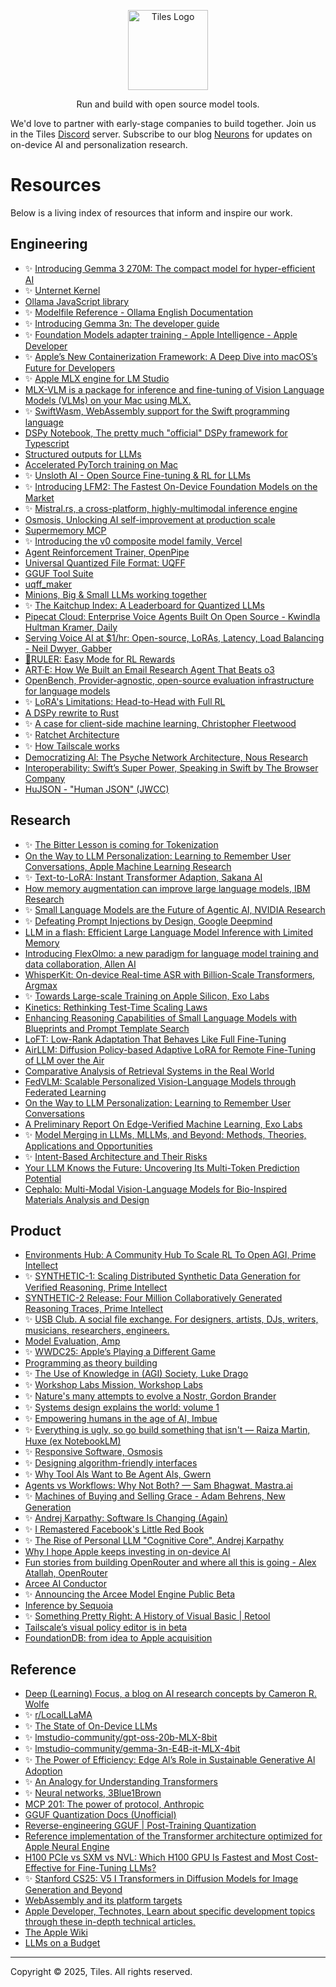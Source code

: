 <p align="center">
  <a href="https://github.com/tileshq/">
    <img src="https://avatars.githubusercontent.com/u/210493283?s=400&u=2f11fffd96608dab3c5e471f0b2ca3d51b528103&v=4" alt="Tiles Logo" width="128" />
  </a>
</p>
<p align="center">
  Run and build with open source model tools.
</p>
            <p>
 We'd love to partner with early-stage companies to build together. Join us in the Tiles <a href="https://discord.gg/yp3xQbHT" className="underline" target="_blank" rel="noopener noreferrer">Discord</a> server. Subscribe to our blog <a href="https://blog.tiles.run/" className="underline" target="_blank" rel="noopener noreferrer">Neurons</a> for updates on on-device AI and personalization research.
</p>

# Resources
Below is a living index of resources that inform and inspire our work.

## Engineering
- ✨ [Introducing Gemma 3 270M: The compact model for hyper-efficient AI](https://developers.googleblog.com/en/introducing-gemma-3-270m/)
- ✨ [Unternet Kernel](https://github.com/unternet-co/client/tree/main/kernel)
- [Ollama JavaScript library](https://github.com/ollama/ollama-js)
- ✨ [Modelfile Reference - Ollama English Documentation](https://ollama.readthedocs.io/en/modelfile/)
- ✨ [Introducing Gemma 3n: The developer guide](https://developers.googleblog.com/en/introducing-gemma-3n-developer-guide/)
- ✨ [Foundation Models adapter training - Apple Intelligence - Apple Developer](https://developer.apple.com/apple-intelligence/foundation-models-adapter/)
- ✨ [Apple’s New Containerization Framework: A Deep Dive into macOS’s Future for Developers](https://chamodshehanka.medium.com/apples-new-containerization-framework-a-deep-dive-into-macos-s-future-for-developers-cf102643394a)
- ✨ [Apple MLX engine for LM Studio](https://github.com/lmstudio-ai/mlx-engine)
- [MLX-VLM is a package for inference and fine-tuning of Vision Language Models (VLMs) on your Mac using MLX.](https://github.com/Blaizzy/mlx-vlm)
- ✨ [SwiftWasm, WebAssembly support for the Swift programming language](https://github.com/swiftwasm/swift)
- [DSPy Notebook, The pretty much "official" DSPy framework for Typescript](https://github.com/ax-llm/ax)
- [Structured outputs for LLMs](https://github.com/dottxt-ai/outlines)
- [Accelerated PyTorch training on Mac](https://docs.pytorch.org/docs/stable/notes/mps.html)
- ✨ [Unsloth AI - Open Source Fine-tuning & RL for LLMs](https://unsloth.ai/)
- ✨ [Introducing LFM2: The Fastest On-Device Foundation Models on the Market](https://www.liquid.ai/blog/liquid-foundation-models-v2-our-second-series-of-generative-ai-models)
- ✨ [Mistral.rs, a cross-platform, highly-multimodal inference engine](https://github.com/EricLBuehler/mistral.rs)
- [Osmosis, Unlocking AI self-improvement at production scale](https://osmosis.ai/)
- [Supermemory MCP](https://mcp.supermemory.ai/)
- ✨ [Introducing the v0 composite model family, Vercel](https://vercel.com/blog/v0-composite-model-family#why-does-v0-need-a-composite-model-architecture?)
- [Agent Reinforcement Trainer, OpenPipe](https://github.com/openpipe/art)
- [Universal Quantized File Format: UQFF](https://github.com/EricLBuehler/mistral.rs/blob/master/docs/UQFF.md)
- [GGUF Tool Suite](https://github.com/Thireus/GGUF-Tool-Suite/)
- [uqff_maker](https://github.com/EricLBuehler/uqff_maker)
- [Minions, Big & Small LLMs working together](https://github.com/HazyResearch/minions)
- ✨ [The Kaitchup Index: A Leaderboard for Quantized LLMs](https://kaitchup.substack.com/p/the-kaitchup-index)
- [Pipecat Cloud: Enterprise Voice Agents Built On Open Source - Kwindla Hultman Kramer, Daily](https://www.youtube.com/watch?v=IA4lZjh9sTs)
- [Serving Voice AI at $1/hr: Open-source, LoRAs, Latency, Load Balancing - Neil Dwyer, Gabber](https://www.youtube.com/watch?v=rD23-VZZHOo)
- [📏RULER: Easy Mode for RL Rewards](https://openpipe.ai/blog/ruler)
- [ART·E: How We Built an Email Research Agent That Beats o3](https://openpipe.ai/blog/art-e-mail-agent)
- [OpenBench, Provider-agnostic, open-source evaluation infrastructure for language models](https://github.com/groq/openbench)
- ✨ [LoRA's Limitations: Head-to-Head with Full RL](https://osmosis.ai/blog/lora-comparison)
- [A DSPy rewrite to Rust](https://github.com/krypticmouse/DSRs)
- ✨ [A case for client-side machine learning, Christopher Fleetwood](https://www.are.na/block/37127633)
- ✨ [Ratchet Architecture](https://github.com/huggingface/ratchet/blob/master/ARCHITECTURE.md)
- ✨ [How Tailscale works](https://tailscale.com/blog/how-tailscale-works)
- [Democratizing Al: The Psyche Network Architecture, Nous Research](https://nousresearch.com/nous-psyche/)
- [Interoperability: Swift’s Super Power, Speaking in Swift by The Browser Company](https://speakinginswift.substack.com/p/interoperability-swifts-super-power)
- [HuJSON - "Human JSON" (JWCC)](https://github.com/tailscale/hujson)


## Research

- ✨ [The Bitter Lesson is coming for Tokenization](https://lucalp.dev/bitter-lesson-tokenization-and-blt/) 
- [On the Way to LLM Personalization: Learning to Remember User Conversations, Apple Machine Learning Research](https://machinelearning.apple.com/research/on-the-way)
- ✨ [Text-to-LoRA: Instant Transformer Adaption, Sakana AI](https://arxiv.org/abs/2506.06105)
- [How memory augmentation can improve large language models, IBM Research](https://research.ibm.com/blog/memory-augmented-LLMs)
- ✨ [Small Language Models are the Future of Agentic AI, NVIDIA Research](https://arxiv.org/abs/2506.02153)
- ✨ [Defeating Prompt Injections by Design, Google Deepmind](https://arxiv.org/abs/2503.18813)
- [LLM in a flash: Efficient Large Language Model Inference with Limited Memory](https://arxiv.org/abs/2312.11514)
- [Introducing FlexOlmo: a new paradigm for language model training and data collaboration, Allen AI](https://allenai.org/blog/flexolmo)
- [WhisperKit: On-device Real-time ASR with Billion-Scale Transformers, Argmax](https://openreview.net/attachment?id=6lC3MPFbVg&name=pdf)
- ✨ [Towards Large-scale Training on Apple Silicon, Exo Labs](https://openreview.net/pdf?id=TJjP8d5bms)
- [Kinetics: Rethinking Test-Time Scaling Laws](https://openreview.net/attachment?id=qxnJrm47Ag&name=pdf)
- [Enhancing Reasoning Capabilities of Small Language Models with Blueprints and Prompt Template Search](https://openreview.net/attachment?id=LsNstclw8Z&name=pdf)
- [LoFT: Low-Rank Adaptation That Behaves Like Full Fine-Tuning](https://arxiv.org/pdf/2505.21289)
- [AirLLM: Diffusion Policy-based Adaptive LoRA for Remote Fine-Tuning of LLM over the Air](https://arxiv.org/abs/2507.11515)
- [Comparative Analysis of Retrieval Systems in the Real World](https://arxiv.org/pdf/2405.02048)
- [FedVLM: Scalable Personalized Vision-Language Models through Federated Learning](https://arxiv.org/abs/2507.17088)
- [On the Way to LLM Personalization: Learning to Remember User Conversations](https://arxiv.org/abs/2411.13405)
- [A Preliminary Report On Edge-Verified Machine Learning, Exo Labs](https://github.com/exo-explore/evML/blob/main/A_Preliminary_Report_On_evML.pdf)
- ✨ [Model Merging in LLMs, MLLMs, and Beyond: Methods, Theories, Applications and Opportunities](https://arxiv.org/abs/2408.07666)
- ✨ [Intent-Based Architecture and Their Risks](https://www.paradigm.xyz/2023/06/intents)
- [Your LLM Knows the Future: Uncovering Its Multi-Token Prediction Potential](https://arxiv.org/abs/2507.11851)
- [Cephalo: Multi-Modal Vision-Language Models for Bio-Inspired Materials Analysis and Design](https://arxiv.org/abs/2405.19076)


## Product

- [Environments Hub: A Community Hub To Scale RL To Open AGI, Prime Intellect](https://www.primeintellect.ai/blog/environments)
- ✨ [SYNTHETIC-1: Scaling Distributed Synthetic Data Generation for Verified Reasoning, Prime Intellect](https://www.primeintellect.ai/blog/synthetic-1)
- [SYNTHETIC-2 Release: Four Million Collaboratively Generated Reasoning Traces, Prime Intellect](https://www.primeintellect.ai/blog/synthetic-2-release)
- ✨ [USB Club. A social file exchange. For designers, artists, DJs, writers, musicians, researchers, engineers.](https://usb.club/)
- [Model Evaluation, Amp](https://ampcode.com/news/model-evaluation)
- ✨ [WWDC25: Apple’s Playing a Different Game](https://creativestrategies.com/wwdc25-apples-playing-a-different-game/)
- [Programming as theory building](https://pages.cs.wisc.edu/~remzi/Naur.pdf)
- ✨ [The Use of Knowledge in (AGI) Society, Luke Drago](https://lukedrago.substack.com/cp/160938645)
- ✨ [Workshop Labs Mission, Workshop Labs](https://workshoplabs.ai/)
- ✨ [Nature's many attempts to evolve a Nostr, Gordon Brander](https://newsletter.squishy.computer/p/natures-many-attempts-to-evolve-a)
- ✨ [Systems design explains the world: volume 1](https://apenwarr.ca/log/20201227)
- ✨ [Empowering humans in the age of AI, Imbue](https://imbue.com/company/vision/)
- ✨ [Everything is ugly, so go build something that isn't — Raiza Martin, Huxe (ex NotebookLM)](https://www.youtube.com/watch?v=yG5d5UaGz1M)
- ✨ [Responsive Software, Osmosis](https://osmosis.ai/blog/responsive-software)
- ✨ [Designing algorithm-friendly interfaces](https://uxdesign.cc/designing-algorithm-friendly-interfaces-84da3ed076a9)
- ✨ [Why Tool Als Want to Be Agent Als, Gwern](https://gwern.net/tool-ai)
- [Agents vs Workflows: Why Not Both? — Sam Bhagwat, Mastra.ai](https://www.latent.space/p/oai-v-langgraph)
- ✨ [Machines of Buying and Selling Grace - Adam Behrens, New Generation](https://www.youtube.com/watch?v=zlZz0mDF2eg)
- ✨ [Andrej Karpathy: Software Is Changing (Again)](https://www.youtube.com/watch?v=LCEmiRjPEtQ&t=2211s)
- ✨ [I Remastered Facebook's Little Red Book](https://spaccapeli.com/i-remastered-facebooks-little-red-book)
- ✨ [The Rise of Personal LLM "Cognitive Core", Andrej Karpathy](https://x.com/karpathy/status/1938626382248149433)
- [Why I hope Apple keeps investing in on-device AI](https://www.computerworld.com/article/4016798/why-i-hope-apple-keeps-investing-in-on-device-ai.html)
- [Fun stories from building OpenRouter and where all this is going - Alex Atallah, OpenRouter](https://www.youtube.com/watch?v=84Vtz2IL1Ug)
- [Arcee AI Conductor](https://models.arcee.ai/)
- ✨ [Announcing the Arcee Model Engine Public Beta](https://www.arcee.ai/blog/announcing-the-arcee-model-engine-public-beta)
- [Inference by Sequoia](https://inferencebysequoia.substack.com/about)
- ✨ [Something Pretty Right: A History of Visual Basic | Retool](https://retool.com/visual-basic)
- [Tailscale’s visual policy editor is in beta](https://tailscale.com/blog/visual-editor-beta)
- [FoundationDB: from idea to Apple acquisition](https://www.youtube.com/watch?v=C1nZzQqcPZw)

## Reference 
- [Deep (Learning) Focus, a blog on AI research concepts by Cameron R. Wolfe](https://cameronrwolfe.substack.com/)
- ✨ [r/LocalLLaMA](https://www.reddit.com/r/LocalLLaMA/)
- ✨ [The State of On-Device LLMs](https://app.getcontrast.io/register/sota-the-state-of-llms)
- ✨ [lmstudio-community/gpt-oss-20b-MLX-8bit](https://huggingface.co/lmstudio-community/gpt-oss-20b-MLX-8bit)
- ✨ [lmstudio-community/gemma-3n-E4B-it-MLX-4bit](https://huggingface.co/lmstudio-community/gemma-3n-E4B-it-MLX-4bit)
- ✨ [The Power of Efficiency: Edge Al’s Role in Sustainable Generative Al Adoption](https://creativestrategies.com/research/gen-ai-edge-testing/)
- ✨ [An Analogy for Understanding Transformers](https://www.lesswrong.com/posts/euam65XjigaCJQkcN/an-analogy-for-understanding-transformers)
- ✨ [Neural networks, 3Blue1Brown](https://www.youtube.com/playlist?list=PLZHQObOWTQDNU6R1_67000Dx_ZCJB-3pi)
- [MCP 201: The power of protocol, Anthropic](https://www.youtube.com/watch?v=HNzH5Us1Rvg)
- [GGUF Quantization Docs (Unofficial)](https://github.com/iuliaturc/gguf-docs)
- [Reverse-engineering GGUF | Post-Training Quantization](https://www.youtube.com/watch?v=vW30o4U9BFE)
- [Reference implementation of the Transformer architecture optimized for Apple Neural Engine](https://github.com/apple/ml-ane-transformers)
- [H100 PCIe vs SXM vs NVL: Which H100 GPU Is Fastest and Most Cost-Effective for Fine-Tuning LLMs?](https://kaitchup.substack.com/p/h100-pcie-vs-sxm-vs-nvl-best-single)
- ✨ [Stanford CS25: V5 I Transformers in Diffusion Models for Image Generation and Beyond](https://www.youtube.com/watch?v=vXtapCFctTI)
- [WebAssembly and its platform targets](https://snarky.ca/webassembly-and-its-platform-targets/)
- [Apple Developer, Technotes, Learn about specific development topics through these in-depth technical articles.](https://developer.apple.com/documentation/technotes/)
- [The Apple Wiki](https://theapplewiki.com/wiki/Main_Page)
- [LLMs on a Budget](https://benjaminmarie.gumroad.com/l/llms-on-a-budget)

-------
Copyright © 2025, Tiles. All rights reserved.
